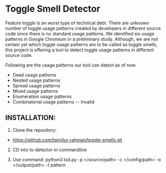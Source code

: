 # Toggle Smell Detector

Feature toggle is an worst type of technical debt. There are unknown number of toggle usage patterns created by developers in different source code since there is no standard usage patterns. 
We identified six usage patterns in Google Chromium in a preliminary study. Although, we are not certain yet which toggle usage patterns are to be called as toggle smells, this project is offering a tool to detect toggle usage patterns in different source code. 

Following are the usage patterns our tool can detect as of now.
* Dead usage patterns
* Nested usage patterns
* Spread usage patterns
* Mixed usage patterns 
* Enumeration usage patterns
* Combinatorial usage patterns -- Invalid

## INSTALLATION:
1. Clone the repository:
* https://github.com/tajmilur-rahman/toggle-smells.git

2. CD into ts-detector in commandline

3. Use command: python3 tsd.py -p </source/path> -c </config/path> -o </output/path> -t pattern
